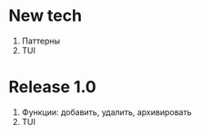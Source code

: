 # New tech

 1. Паттерны
 2. TUI 

# Release 1.0

 1. Функции: добавить, удалить, архивировать
 2. TUI
